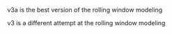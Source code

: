 v3a is the best version of the rolling window modeling

v3 is a different attempt at the rolling window modeling
